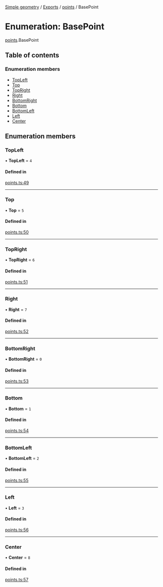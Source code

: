 [Simple geometry](../README.md) / [Exports](../modules.md) / [points](../modules/points.md) / BasePoint

# Enumeration: BasePoint

[points](../modules/points.md).BasePoint

## Table of contents

### Enumeration members

- [TopLeft](points.BasePoint.md#topleft)
- [Top](points.BasePoint.md#top)
- [TopRight](points.BasePoint.md#topright)
- [Right](points.BasePoint.md#right)
- [BottomRight](points.BasePoint.md#bottomright)
- [Bottom](points.BasePoint.md#bottom)
- [BottomLeft](points.BasePoint.md#bottomleft)
- [Left](points.BasePoint.md#left)
- [Center](points.BasePoint.md#center)

## Enumeration members

### TopLeft

• **TopLeft** = `4`

#### Defined in

[points.ts:49](https://github.com/RodionNikolaev/simple-geometry/blob/42813f0/src/points.ts#L49)

___

### Top

• **Top** = `5`

#### Defined in

[points.ts:50](https://github.com/RodionNikolaev/simple-geometry/blob/42813f0/src/points.ts#L50)

___

### TopRight

• **TopRight** = `6`

#### Defined in

[points.ts:51](https://github.com/RodionNikolaev/simple-geometry/blob/42813f0/src/points.ts#L51)

___

### Right

• **Right** = `7`

#### Defined in

[points.ts:52](https://github.com/RodionNikolaev/simple-geometry/blob/42813f0/src/points.ts#L52)

___

### BottomRight

• **BottomRight** = `0`

#### Defined in

[points.ts:53](https://github.com/RodionNikolaev/simple-geometry/blob/42813f0/src/points.ts#L53)

___

### Bottom

• **Bottom** = `1`

#### Defined in

[points.ts:54](https://github.com/RodionNikolaev/simple-geometry/blob/42813f0/src/points.ts#L54)

___

### BottomLeft

• **BottomLeft** = `2`

#### Defined in

[points.ts:55](https://github.com/RodionNikolaev/simple-geometry/blob/42813f0/src/points.ts#L55)

___

### Left

• **Left** = `3`

#### Defined in

[points.ts:56](https://github.com/RodionNikolaev/simple-geometry/blob/42813f0/src/points.ts#L56)

___

### Center

• **Center** = `8`

#### Defined in

[points.ts:57](https://github.com/RodionNikolaev/simple-geometry/blob/42813f0/src/points.ts#L57)
